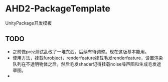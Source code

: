 # AHD2-PackageTemplate
UnityPackage开发模板

## TODO

* 之前做prez测试乱改了一堆东西，后续有待调整。现在这版基本能用。
* 使用方法，挂载furobject，renderfeature挂载毛发renderfeature，设置渲染队列在不透明物体之后。然后毛发shader记得挂载noise噪声图和生成毛发遮罩图。
* 
